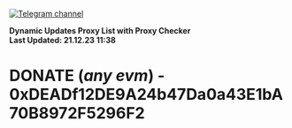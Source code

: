[![Telegram channel](https://img.shields.io/endpoint?url=https://runkit.io/damiankrawczyk/telegram-badge/branches/master?url=https://t.me/n4z4v0d)](https://t.me/n4z4v0d) 

**Dynamic Updates Proxy List with Proxy Checker**  
**Last Updated: 21.12.23 11:38**

# DONATE (_any evm_) - 0xDEADf12DE9A24b47Da0a43E1bA70B8972F5296F2
